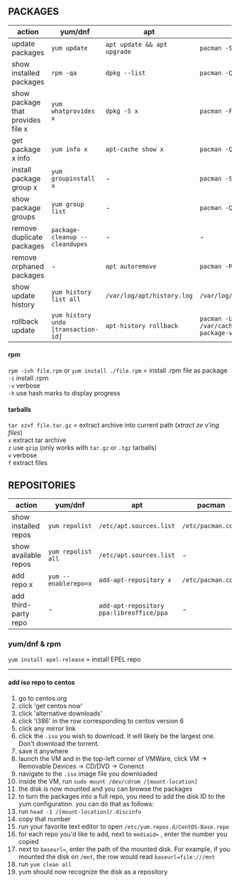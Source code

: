 ## PACKAGES

| action                               | yum/dnf                             | apt                           | pacman               |
| ------------------------------------ | ----------------------------------- | ----------------------------- | -------------------- |
| update packages                      | `yum update`                        | `apt update && apt upgrade`   | `pacman -Syu`        |
| show installed packages              | `rpm -qa`                           | `dpkg --list`                 | `pacman -Q`          |
| show package that provides file x    | `yum whatprovides x`                | `dpkg -S x`                   | `pacman -F x`        |
| get package x info                   | `yum info x`                        | `apt-cache show x`            | `pacman -Qi x`       |
| install package group x              | `yum groupinstall x`                | -                             | `pacman -S x`        |
| show package groups                  | `yum group list`                    | -                             | `pacman -Qg`         |
| remove duplicate packages            | `package-cleanup --cleandupes`      | -                             | -                    |
| remove orphaned packages             | -                                   | `apt autoremove`              | `pacman -Ru`         |
| show update history                  | `yum history list all`  | `/var/log/apt/history.log` | `/var/log/pacman.log` |
| rollback update|`yum history undo [transaction-id]`|`apt-history rollback`|`pacman -U /var/cache/pacman/pkg/[old-package-version]`|

#### rpm

`rpm -ivh file.rpm` or `yum install ./file.rpm` = install .rpm file as package  
`-i` install .rpm  
`-v` verbose  
`-h` use hash marks to display progress

#### tarballs

`tar xzvf file.tar.gz` = extract archive into current path (*xtract ze v'ing files*)  
`x` extract tar archive  
`z` use `gzip` (only works with `tar.gz` or `.tgz` tarballs)  
`v` verbose  
`f` extract files


## REPOSITORIES

| action                  | yum/dnf               | apt                                      | pacman                    |
| ----------------------- | --------------------- | ---------------------------------------- | ------------------------- |
| show installed repos    | `yum repolist`        | `/etc/apt.sources.list`           | `/etc/pacman.conf` |
| show available repos    | `yum repolist all`    | `/etc/apt.sources.list`           | -                         |
| add repo x              | `yum --enablerepo=x`  | `add-apt-repository x`                   | `/etc/pacman.conf` |
| add third-party repo    | -                     | `add-apt-repository ppa:libreoffice/ppa` | -                         |

### yum/dnf & rpm

`yum install epel-release` = install EPEL repo

---
#### add iso repo to centos
1. go to centos.org
1. click 'get centos now'
1. click 'alternative downloads'
1. click 'i386' in the row corresponding to centos version 6
1. click any mirror link
1. click the `.iso` you wish to download. It will likely be the largest one. Don't download the torrent.
1. save it anywhere
1. launch the VM and in the top-left corner of VMWare, click VM -> Removable Devices -> CD/DVD -> Conenct
1. navigate to the `.iso` image file you downloaded
1. inside the VM, run `sudo mount /dev/cdrom /[mount-location]`
1. the disk is now mounted and you can browse the packages
1. to turn the packages into a full repo, you need to add the disk ID to the yum configuration. you can do that as follows:
1. run `head -1 /[mount-location]/.discinfo`
1. copy that number
1. run your favorite text editor to open `/etc/yum.repos.d/CentOS-Base.repo`
1. for each repo you'd like to add, next to `mediaid=` , enter the number you copied
1. next to `baseurl=`, enter the path of the mounted disk. For example, if you mounted the disk on `/mnt`, the row would read `baseurl=file:///mnt`
1. run `yum clean all`
1. yum should now recognize the disk as a repository

